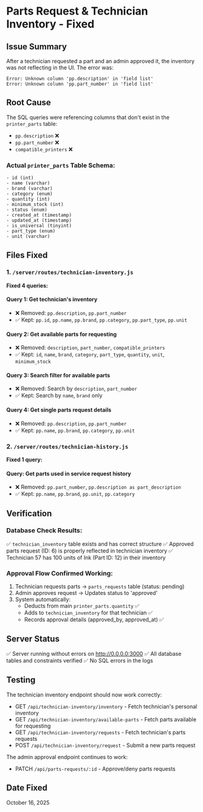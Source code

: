 # Parts Request & Technician Inventory - Fixed

## Issue Summary
After a technician requested a part and an admin approved it, the inventory was not reflecting in the UI. The error was:
```
Error: Unknown column 'pp.description' in 'field list'
Error: Unknown column 'pp.part_number' in 'field list'
```

## Root Cause
The SQL queries were referencing columns that don't exist in the `printer_parts` table:
- `pp.description` ❌
- `pp.part_number` ❌
- `compatible_printers` ❌

### Actual `printer_parts` Table Schema:
```
- id (int)
- name (varchar)
- brand (varchar)
- category (enum)
- quantity (int)
- minimum_stock (int)
- status (enum)
- created_at (timestamp)
- updated_at (timestamp)
- is_universal (tinyint)
- part_type (enum)
- unit (varchar)
```

## Files Fixed

### 1. `/server/routes/technician-inventory.js`
**Fixed 4 queries:**

#### Query 1: Get technician's inventory
- ❌ Removed: `pp.description`, `pp.part_number`
- ✅ Kept: `pp.id`, `pp.name`, `pp.brand`, `pp.category`, `pp.part_type`, `pp.unit`

#### Query 2: Get available parts for requesting
- ❌ Removed: `description`, `part_number`, `compatible_printers`
- ✅ Kept: `id`, `name`, `brand`, `category`, `part_type`, `quantity`, `unit`, `minimum_stock`

#### Query 3: Search filter for available parts
- ❌ Removed: Search by `description`, `part_number`
- ✅ Kept: Search by `name`, `brand` only

#### Query 4: Get single parts request details
- ❌ Removed: `pp.description`, `pp.part_number`
- ✅ Kept: `pp.name`, `pp.brand`, `pp.category`, `pp.unit`

### 2. `/server/routes/technician-history.js`
**Fixed 1 query:**

#### Query: Get parts used in service request history
- ❌ Removed: `pp.part_number`, `pp.description as part_description`
- ✅ Kept: `pp.name`, `pp.brand`, `pp.unit`, `pp.category`

## Verification

### Database Check Results:
✅ `technician_inventory` table exists and has correct structure
✅ Approved parts request (ID: 6) is properly reflected in technician inventory
✅ Technician 57 has 100 units of Ink (Part ID: 12) in their inventory

### Approval Flow Confirmed Working:
1. Technician requests parts → `parts_requests` table (status: pending)
2. Admin approves request → Updates status to 'approved'
3. System automatically:
   - Deducts from main `printer_parts.quantity` ✅
   - Adds to `technician_inventory` for that technician ✅
   - Records approval details (approved_by, approved_at) ✅

## Server Status
✅ Server running without errors on http://0.0.0.0:3000
✅ All database tables and constraints verified
✅ No SQL errors in the logs

## Testing
The technician inventory endpoint should now work correctly:
- GET `/api/technician-inventory/inventory` - Fetch technician's personal inventory
- GET `/api/technician-inventory/available-parts` - Fetch parts available for requesting
- GET `/api/technician-inventory/requests` - Fetch technician's parts requests
- POST `/api/technician-inventory/request` - Submit a new parts request

The admin approval endpoint continues to work:
- PATCH `/api/parts-requests/:id` - Approve/deny parts requests

## Date Fixed
October 16, 2025
